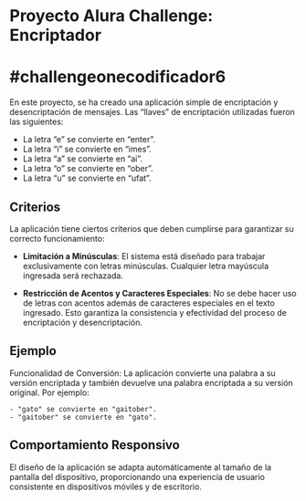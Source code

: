 # Proyecto Alura Challenge: Encriptador
# #challengeonecodificador6

En este proyecto, se ha creado una aplicación simple de encriptación y desencriptación de mensajes. Las “llaves” de encriptación utilizadas fueron las siguientes:

- La letra “e” se convierte en “enter”.
- La letra “i” se convierte en “imes”.
- La letra “a” se convierte en “ai”.
- La letra “o” se convierte en “ober”.
- La letra “u” se convierte en “ufat”.

## Criterios

La aplicación tiene ciertos criterios que deben cumplirse para garantizar su correcto funcionamiento:

- **Limitación a Minúsculas**: El sistema está diseñado para trabajar exclusivamente con letras minúsculas. Cualquier letra mayúscula ingresada será rechazada.

- **Restricción de Acentos y Caracteres Especiales**: No se debe hacer uso de letras con acentos además de caracteres especiales en el texto ingresado. Esto garantiza la consistencia y efectividad del proceso de encriptación y desencriptación.

## Ejemplo

Funcionalidad de Conversión: La aplicación convierte una palabra a su versión encriptada y también devuelve una palabra encriptada a su versión original. Por ejemplo:

    - "gato" se convierte en "gaitober".
    - "gaitober" se convierte en "gato".


## Comportamiento Responsivo

El diseño de la aplicación se adapta automáticamente al tamaño de la pantalla del dispositivo, proporcionando una experiencia de usuario consistente en dispositivos móviles y de escritorio.
